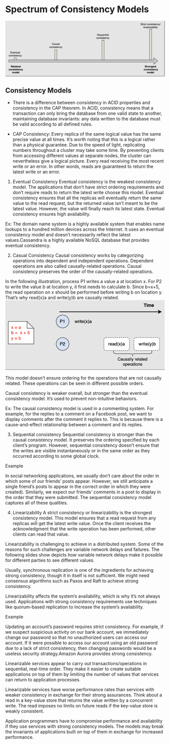 # Spectrum of Consistency Models
![Spectrum of Consistency Models](../image/Consistancy/Consistancy.png)

## Consistency Models
- There is a difference between consistency in ACID properties and consistency in the CAP theorem. In ACID, consistency means that a transaction can only bring the database from one valid state to another, maintaining database invariants: any data written to the database must be valid according to all defined rules.

- CAP Consistency: Every replica of the same logical value has the same precise value at all times. It’s worth noting that this is a logical rather than a physical guarantee. Due to the speed of light, replicating numbers throughout a cluster may take some time. By preventing clients from accessing different values at separate nodes, the cluster can nevertheless give a logical picture. Every read receiving the most recent write or an error. In other words, reads are guaranteed to return the latest write or an error.

1. Eventual Consistency
Eventual consistency is the weakest consistency model. The applications that don’t have strict ordering requirements and don’t require reads to return the latest write choose this model. Eventual consistency ensures that all the replicas will eventually return the same value to the read request, but the returned value isn’t meant to be the latest value. However, the value will finally reach its latest state. Eventual consistency ensures high availability.

Ex: The domain name system is a highly available system that enables name lookups to a hundred million devices across the Internet. It uses an eventual consistency model and doesn’t necessarily reflect the latest values.Cassandra is a highly available NoSQL database that provides eventual consistency.

2. Casual Consistency
Causal consistency works by categorizing operations into dependent and independent operations. Dependent operations are also called causally-related operations. Causal consistency preserves the order of the causally-related operations.

In the following illustration, process P1 writes a value a at location x. For P2 to write the value b at location y, it first needs to calculate b. Since b=x+5, the read operation on x should be performed before writing b on location y. That’s why read(x)a and write(y)b are causally related.
![Causal Consistency](../image/Consistancy/Causal.png)

This model doesn’t ensure ordering for the operations that are not causally related. These operations can be seen in different possible orders.

Causal consistency is weaker overall, but stronger than the eventual consistency model. It’s used to prevent non-intuitive behaviors.

Ex: The causal consistency model is used in a commenting system. For example, for the replies to a comment on a Facebook post, we want to display comments after the comment it replies to. This is because there is a cause-and-effect relationship between a comment and its replies.

3. Sequential consistency
Sequential consistency is stronger than the causal consistency model. It preserves the ordering specified by each client’s program. However, sequential consistency doesn’t ensure that the writes are visible instantaneously or in the same order as they occurred according to some global clock.

Example

In social networking applications, we usually don’t care about the order in which some of our friends’ posts appear. However, we still anticipate a single friend’s posts to appear in the correct order in which they were created). Similarly, we expect our friends’ comments in a post to display in the order that they were submitted. The sequential consistency model captures all of these qualities.

4. Linearizability
A strict consistency or linearizability is the strongest consistency model. This model ensures that a read request from any replicas will get the latest write value. Once the client receives the acknowledgment that the write operation has been performed, other clients can read that value.

Linearizability is challenging to achieve in a distributed system. Some of the reasons for such challenges are variable network delays and failures. The following slides show depicts how variable network delays make it possible for different parties to see different values.

Usually, synchronous replication is one of the ingredients for achieving strong consistency, though it in itself is not sufficient. We might need consensus algorithms such as Paxos and Raft to achieve strong consistency.

Linearizability affects the system’s availability, which is why it’s not always used. Applications with strong consistency requirements use techniques like quorum-based replication to increase the system’s availability.

Example

Updating an account’s password requires strict consistency. For example, if we suspect suspicious activity on our bank account, we immediately change our password so that no unauthorized users can access our account. If it were possible to access our account using an old password due to a lack of strict consistency, then changing passwords would be a useless security strategy.Amazon Aurora provides strong consistency.

Linearizable services appear to carry out transactions/operations in sequential, real-time order. They make it easier to create suitable applications on top of them by limiting the number of values that services can return to application processes.

Linearizable services have worse performance rates than services with weaker consistency in exchange for their strong assurances. Think about a read in a key-value store that returns the value written by a concurrent write. The read imposes no limits on future reads if the key-value store is weakly consistent.

Application programmers have to compromise performance and availability if they use services with strong consistency models. The models may break the invariants of applications built on top of them in exchange for increased performance.





